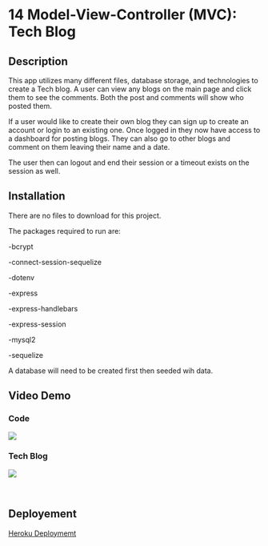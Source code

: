 # 14 Model-View-Controller (MVC): Tech Blog

## Description

This app utilizes many different files, database storage, and technologies to create a Tech blog. A user can view any blogs on the main page and click them to see the comments. Both the post and comments will show who posted them. 

If a user would like to create their own blog they can sign up to create an account or login to an existing one. Once logged in they now have access to a dashboard for posting blogs. They can also go to other blogs and comment on them leaving their name and a date. 

The user then can logout and end their session or a timeout exists on the session as well. 

## Installation

There are no files to download for this project.

The packages required to run are:

-bcrypt

-connect-session-sequelize

-dotenv

-express

-express-handlebars

-express-session

-mysql2

-sequelize 

A database will need to be created first then seeded wih data. 

## Video Demo

<p align="center">
    <h3>Code </h3>
    <img src="code.gif">
    <br>
    <h3>Tech Blog </h3>
    <img src="demo.gif">
</p>

<br>

## Deployement
    
<a href="https://tech-blog-herokuu-c0c0f72e6485.herokuapp.com">Heroku Deploymemt</a>
